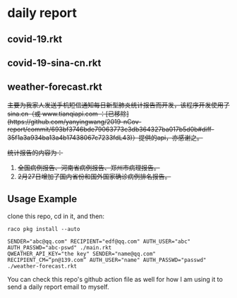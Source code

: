 daily report
================

## covid-19.rkt
## covid-19-sina-cn.rkt
## weather-forecast.rkt


<del>
主要为我家人发送手机短信通知每日新型肺炎统计报告而开发，该程序开发使用了 sina.cn（<del>或 www.tianqiapi.com </del>：[已移除](https://github.com/yanyingwang/2019-nCov-report/commit/693bf3746bde79063773c3db364327ba017b5d0b#diff-35f1a3a934ba13a4b17438067c7233fdL43)）提供的api，亦感谢之。

统计报告的内容为：
1. 全国病例报告、河南省病例报告、郑州市病理报告。
2. 2月27日增加了国内省份和国外国家确诊病例排名报告。
</del>

## Usage Example
clone this repo, cd in it, and then:

~~~racket
raco pkg install --auto

SENDER="abc@qq.com" RECIPIENT="edf@qq.com" AUTH_USER="abc" AUTH_PASSWD="abc-pswd" ./main.rkt
QWEATHER_API_KEY="the key" SENDER="name@qq.com" RECIPIENT_CM=“pn@139.com” AUTH_USER="name" AUTH_PASSWD="passwd" ./weather-forecast.rkt
~~~

You can check this repo's github action file as well for how I am using it to send a daily report email to myself.

